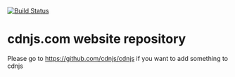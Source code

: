 <a href="http://travis-ci.org/cdnjs/cdnjs"><img src="https://secure.travis-ci.org/cdnjs/cdnjs.png" alt="Build Status" style="max-width:100%;"></a>

# cdnjs.com website repository

Please go to https://github.com/cdnjs/cdnjs if you want to add something to cdnjs

<img alt="Clicky" width="1" height="1" src="//in.getclicky.com/66606907ns.gif" />